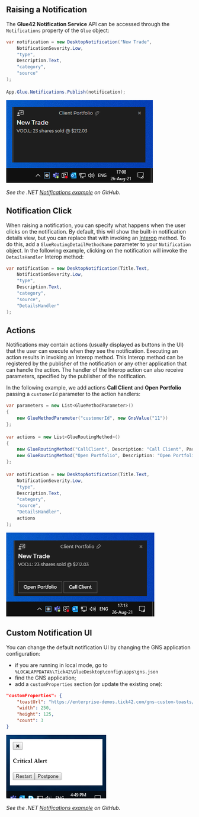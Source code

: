 ## Raising a Notification

The **Glue42 Notification Service** API can be accessed through the `Notifications` property of the `Glue` object:

```csharp
var notification = new DesktopNotification("New Trade",
	NotificationSeverity.Low,
    "type",
    Description.Text,
    "category",
    "source"
);

App.Glue.Notifications.Publish(notification);
```

![Simple notification](../../../images/notifications/no-actions.png)

*See the .NET [Notifications example](https://github.com/Glue42/net-examples/tree/master/notifications) on GitHub.*

## Notification Click

When raising a notification, you can specify what happens when the user clicks on the notification. By default, this will show the built-in notification details view, but you can replace that with invoking an [Interop](../../data-sharing-between-apps/interop/net/index.html#method_invocation) method. To do this, add a `GlueRoutingDetailMethodName` parameter to your `Notification` object. In the following example, clicking on the notification will invoke the `DetailsHandler` Interop method:

```csharp
var notification = new DesktopNotification(Title.Text,
	NotificationSeverity.Low,
	"type",
	Description.Text,
	"category",
	"source",
	"DetailsHandler"      
);
```

## Actions

Notifications may contain actions (usually displayed as buttons in the UI) that the user can execute when they see the notification. Executing an action results in invoking an Interop method. This Interop method can be registered by the publisher of the notification or any other application that can handle the action. The handler of the Interop action can also receive parameters, specified by the publisher of the notification.

In the following example, we add actions **Call Client** and **Open Portfolio** passing a `customerId` parameter to the action handlers:

```csharp
var parameters = new List<GlueMethodParameter>()
{
	new GlueMethodParameter("customerId", new GnsValue("11"))
};

var actions = new List<GlueRoutingMethod>()
{
	new GlueRoutingMethod("CallClient", Description: "Call Client", Parameters: parameters),
    new GlueRoutingMethod("Open Portfolio", Description: "Open Portfolio", Parameters: parameters)
};

var notification = new DesktopNotification(Title.Text,
	NotificationSeverity.Low,
	"type",
    Description.Text,
    "category",
    "source",
    "DetailsHandler",              
    actions
);
```

![Notification with actions](../../../images/notifications/actions.png)

## Custom Notification UI

You can change the default notification UI by changing the GNS application configuration:
- if you are running in local mode, go to `%LOCALAPPDATA%\Tick42\GlueDesktop\config\apps\gns.json`
- find the GNS application;
- add a `customProperties` section (or update the existing one):

```json
"customProperties": {
	"toastUrl": "https://enterprise-demos.tick42.com/gns-custom-toasts/",
	"width": 250,
	"height": 125,
	"count": 3
}
```

![Notification with actions](../../../images/notifications/custom-notification.png) 

*See the .NET [Notifications example](https://github.com/Glue42/net-examples/tree/master/notifications) on GitHub.*